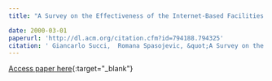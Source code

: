 ```yaml
---
title: "A Survey on the Effectiveness of the Internet-Based Facilities in Software Engineering Education"

date: 2000-03-01
paperurl: 'http://dl.acm.org/citation.cfm?id=794188.794325'
citation: ' Giancarlo Succi,  Romana Spasojevic, &quot;A Survey on the Effectiveness of the Internet-Based Facilities in Software Engineering Education.&quot;, 2000.'
---
```

[Access paper here](http://dl.acm.org/citation.cfm?id=794188.794325){:target="_blank"}
